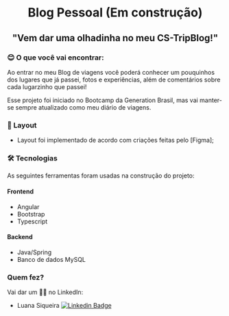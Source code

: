 <h1 align="center">Blog Pessoal (Em construção)</h1>

<!-- <p align="center">
  <img src="https://raw.githubusercontent.com/carolineferraz/JanelaViva/4489e6c38b157c0ab28e0d200ac7ede26533b267/src/assets/img/logo-amarela.svg" />
</p> -->

<h2 align="center">
	"Vem dar uma olhadinha no meu CS-TripBlog!"
</h2>

### 😊 O que você vai encontrar:

<p align="left">Ao entrar no meu Blog de viagens você poderá conhecer um pouquinhos dos lugares que já passei, fotos e experiências, além de comentários sobre cada lugarzinho que passei!</p>

<p align="left"> Esse projeto foi iniciado no Bootcamp da Generation Brasil, mas vai manter-se sempre atualizado como meu diário de viagens.</p>

### 📝 Layout

- Layout foi implementado de acordo com criações feitas pelo [Figma];

### 🛠 Tecnologias

As seguintes ferramentas foram usadas na construção do projeto:

#### Frontend

- Angular
- Bootstrap
- Typescript

#### Backend

- Java/Spring
- Banco de dados MySQL

### Quem fez?

Vai dar um 👋🏽 no LinkedIn:

- Luana Siqueira  [![Linkedin Badge](https://img.shields.io/badge/-luanasiqueira-blue?style=flat-square&logo=linkedin&logoColor=white&link=https://www.linkedin.com/in/luana-chaves-siqueira/)](https://www.linkedin.com/in/luana-chaves-siqueira/)
